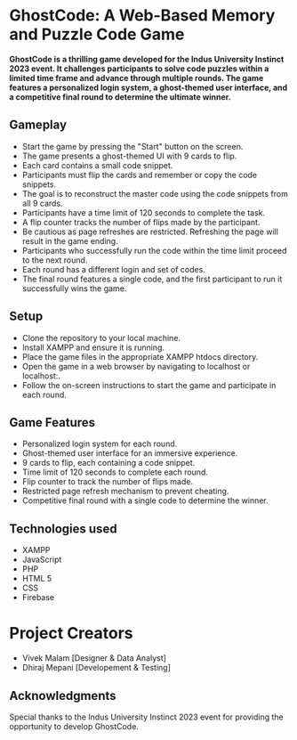 # GhostCode: A Web-Based Memory and Puzzle Code Game
**GhostCode is a thrilling game developed for the Indus University Instinct 2023 event. It challenges participants to solve code puzzles within a limited time frame and advance through multiple rounds. The game features a personalized login system, a ghost-themed user interface, and a competitive final round to determine the ultimate winner.**

## Gameplay
* Start the game by pressing the "Start" button on the screen.
* The game presents a ghost-themed UI with 9 cards to flip.
* Each card contains a small code snippet.
* Participants must flip the cards and remember or copy the code snippets.
* The goal is to reconstruct the master code using the code snippets from all 9 cards.
* Participants have a time limit of 120 seconds to complete the task.
* A flip counter tracks the number of flips made by the participant.
* Be cautious as page refreshes are restricted. Refreshing the page will result in the game ending.
* Participants who successfully run the code within the time limit proceed to the next round.
* Each round has a different login and set of codes.
* The final round features a single code, and the first participant to run it successfully wins the game.

## Setup
* Clone the repository to your local machine.
* Install XAMPP and ensure it is running.
* Place the game files in the appropriate XAMPP htdocs directory.
* Open the game in a web browser by navigating to localhost or localhost:<port>.
* Follow the on-screen instructions to start the game and participate in each round.

## Game Features
* Personalized login system for each round.
* Ghost-themed user interface for an immersive experience.
* 9 cards to flip, each containing a code snippet.
* Time limit of 120 seconds to complete each round.
* Flip counter to track the number of flips made.
* Restricted page refresh mechanism to prevent cheating.
* Competitive final round with a single code to determine the winner.

## Technologies used
* XAMPP 
* JavaScript
* PHP
* HTML 5
* CSS
* Firebase

# Project Creators
* Vivek Malam [Designer & Data Analyst]
* Dhiraj Mepani [Developement & Testing]

## Acknowledgments
Special thanks to the Indus University Instinct 2023 event for providing the opportunity to develop GhostCode.
